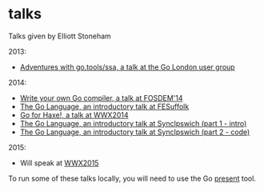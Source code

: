 talks
=====

Talks given by Elliott Stoneham

2013:
- [Adventures with go.tools/ssa, a talk at the Go London user group](https://speakerdeck.com/elliott5/ssa)

2014:
- [Write your own Go compiler, a talk at FOSDEM'14](https://speakerdeck.com/elliott5/write-your-own-go-compiler)
- [The Go Language, an introductory talk at FESuffolk](http://go-talks.appspot.com/github.com/elliott5/talks/2014/fesuffolk.slide)
- [Go for Haxe!, a talk at WWX2014](https://speakerdeck.com/elliott5/tardis-go-for-haxe)
- [The Go Language, an introductory talk at SyncIpswich (part 1 - intro)](https://github.com/elliott5/talks/blob/master/2014/SyncIpswich140731.pdf)
- [The Go Language, an introductory talk at SyncIpswich (part 2 - code)](http://go-talks.appspot.com/github.com/elliott5/talks/2014/syncipswich.slide)

2015:
- Will speak at [WWX2015](http://wwx.silexlabs.org/2015/)

To run some of these talks locally, you will need to use the Go [present](http://godoc.org/code.google.com/p/go.tools/present) tool.